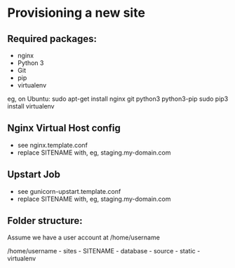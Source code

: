 Provisioning a new site
=======================

## Required packages:

* nginx
* Python 3
* Git
* pip
* virtualenv

eg, on Ubuntu:
	sudo apt-get install nginx git python3 python3-pip
	sudo pip3 install virtualenv

## Nginx Virtual Host config

* see nginx.template.conf
* replace SITENAME with, eg, staging.my-domain.com

## Upstart Job

* see gunicorn-upstart.template.conf
* replace SITENAME with, eg, staging.my-domain.com

## Folder structure:
Assume we have a user account at /home/username

/home/username
	- sites
	  - SITENAME
		- database
		- source
		- static
		- virtualenv	
